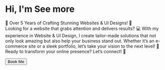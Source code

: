 
   <main class="flex flex-col items-center text-center mt-10">
    <div class="flex items-center">
     <div class="vertical-line">
      <div class="ball">
      </div>
     </div>
     <div>
      <h1 class="text-5xl hero-text font-bold">
       <span class="typing-text">
        Hi, I'm
        <span class="highlight">
         See more
        </span>
       </span>
      </h1>
      <p class="text-xl mt-4">
       🚀 Over 5 Years of Crafting Stunning Websites & UI Designs! 🎨
       <br/>
       Looking for a website that grabs attention and delivers results? 💻 With my experience in Website & UI Design, I create tailor-made solutions that not only look amazing but also help your business stand out. Whether it’s an e-commerce site or a sleek portfolio, let’s take your vision to the next level! 🌟 Ready to transform your online presence? Let’s connect! 🔗
      </p>
      <a href="contactme.html">
       <button class="glow-button mt-6" @click="showSparks">
        Book Me
      
